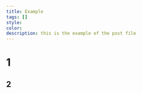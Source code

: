 ```yaml
---
title: Example
tags: []
style: 
color: 
description: this is the example of the post file
---
```




# 1

## 2

